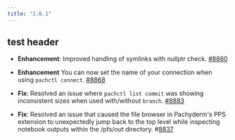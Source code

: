 ```yaml
---
title: "2.6.1"
---
```


<!-- {{< figure src="/images/test-hero.png" class="c-rounded-3">}} -->


## test header

- **Enhancement**: Improved handling of symlinks with nullptr check. [#8860](https://github.com/pachyderm/pachyderm/pull/8860)

- **Enhancement** You can now set the name of your connection when using `pachctl connect`. [#8868](https://github.com/pachyderm/pachyderm/pull/8868)

- **Fix**: Resolved an issue where `pachctl list commit` was showing inconsistent sizes when used with/without `branch`. [#8883](https://github.com/pachyderm/pachyderm/pull/8883)

- **Fix**: Resolved an issue that caused the file browser in Pachyderm's PPS extension to unexpectedly jump back to the top level while inspecting notebook outputs within the /pfs/out directory. #[8837](https://github.com/pachyderm/pachyderm/pull/8837)